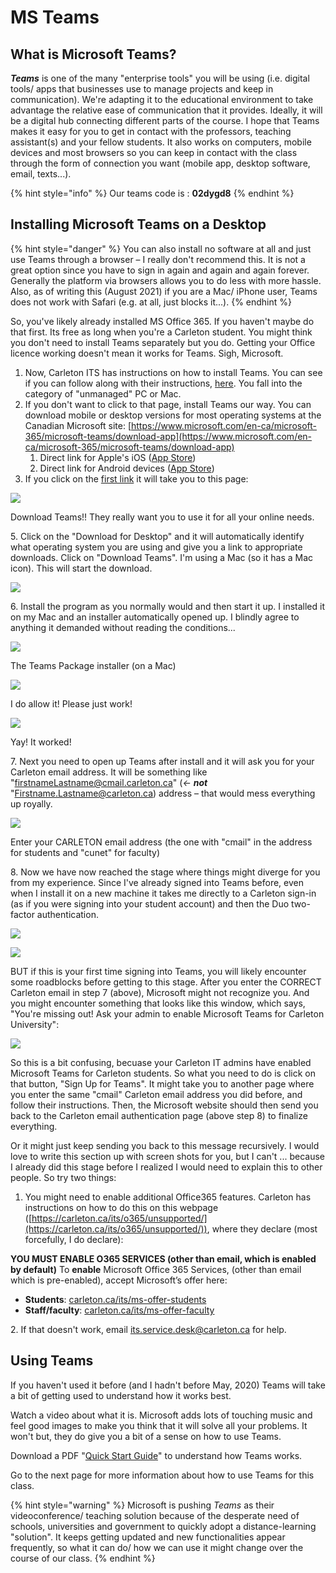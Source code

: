# MS Teams

## What is Microsoft Teams? <a href="#what-is-microsoft-teams" id="what-is-microsoft-teams"></a>

_**Teams**_ is one of the many "enterprise tools" you will be using (i.e. digital tools/ apps that businesses use to manage projects and keep in communication). We're adapting it to the educational environment to take advantage the relative ease of communication that it provides. Ideally, it will be a digital hub connecting different parts of the course. I hope that Teams makes it easy for you to get in contact with the professors, teaching assistant(s) and your fellow students. It also works on computers, mobile devices and most browsers so you can keep in contact with the class through the form of connection you want (mobile app, desktop software, email, texts...).

{% hint style="info" %}
Our teams code is : **02dygd8**
{% endhint %}

## Installing Microsoft Teams on a Desktop <a href="#installing-microsoft-teams-on-a-desktop" id="installing-microsoft-teams-on-a-desktop"></a>

{% hint style="danger" %}
You can also install no software at all and just use Teams through a browser – I really don't recommend this. It is not a great option since you have to sign in again and again and again forever. Generally the platform via browsers allows you to do less with more hassle. Also, as of writing this (August 2021) if you are a Mac/ iPhone user, Teams does not work with Safari (e.g. at all, just blocks it...).
{% endhint %}

So, you've likely already installed MS Office 365. If you haven't maybe do that first. Its free as long when you're a Carleton student. You might think you don't need to install Teams separately but you do. Getting your Office licence working doesn't mean it works for Teams. Sigh, Microsoft.

1. Now, Carleton ITS has instructions on how to install Teams. You can see if you can follow along with their instructions, [here](https://carleton.ca/its/teams/download-app/). You fall into the category of "unmanaged" PC or Mac.
2. If you don't want to click to that page, install Teams our way. You can download mobile or desktop versions for most operating systems at the Canadian Microsoft site: [https://www.microsoft.com/en-ca/microsoft-365/microsoft-teams/download-app](https://www.microsoft.com/en-ca/microsoft-365/microsoft-teams/download-app)​
   1. Direct link for Apple's iOS ([App Store](https://itunes.apple.com/app/id1113153706))
   2. Direct link for Android devices ([App Store](https://play.google.com/store/apps/details?id=com.microsoft.teams))
3. If you click on the [first link](https://www.microsoft.com/en-ca/microsoft-365/microsoft-teams/download-app) it will take you to this page:

![](https://gblobscdn.gitbook.com/assets%2F-M4yKpPlPdQosdDQEEYo%2F-M9P9uhKMtgnmfZGQwcH%2F-M9PCMgVjdDBfLnw5McG%2FScreen%20Shot%202020-06-09%20at%201.45.44%20PM.png?alt=media\&token=65164d99-795b-4190-aa30-306519389ecb)

Download Teams!! They really want you to use it for all your online needs.

5\. Click on the "Download for Desktop" and it will automatically identify what operating system you are using and give you a link to appropriate downloads. Click on "Download Teams". I'm using a Mac (so it has a Mac icon). This will start the download.

![](https://gblobscdn.gitbook.com/assets%2F-M4yKpPlPdQosdDQEEYo%2F-M9P9uhKMtgnmfZGQwcH%2F-M9PCv1ZQ0L0oi8gY\_oD%2FScreen%20Shot%202020-06-09%20at%201.53.43%20PM.png?alt=media\&token=4aaec444-98ec-4703-9e39-98895cb2f368)

6\. Install the program as you normally would and then start it up. I installed it on my Mac and an installer automatically opened up. I blindly agree to anything it demanded without reading the conditions...

![](https://gblobscdn.gitbook.com/assets%2F-M4yKpPlPdQosdDQEEYo%2F-M9TnMhb2XlFL1iEqDnC%2F-M9TneE2ieOk8IycOSmC%2FScreen%20Shot%202020-06-10%20at%2011.06.27%20AM.png?alt=media\&token=e92709a1-fee7-47a5-8d30-7bce48fdc2b8)

The Teams Package installer (on a Mac)

![](https://gblobscdn.gitbook.com/assets%2F-M4yKpPlPdQosdDQEEYo%2F-M9TnMhb2XlFL1iEqDnC%2F-M9Toep8U5Dg0vDj4lX2%2FScreen%20Shot%202020-06-10%20at%2011.07.08%20AM.png?alt=media\&token=d3d4ced8-64bf-41ae-a4a0-68a3278ca1b5)

I do allow it! Please just work!

![](https://gblobscdn.gitbook.com/assets%2F-M4yKpPlPdQosdDQEEYo%2F-M9TnMhb2XlFL1iEqDnC%2F-M9To8urcAnXDA9qtv6j%2FScreen%20Shot%202020-06-10%20at%2011.07.13%20AM.png?alt=media\&token=9ecb0561-91a1-4fed-8e5a-4b6b7ed970d1)

Yay! It worked!

7\. Next you need to open up Teams after install and it will ask you for your Carleton email address. It will be something like "firstnameLastname@cmail.carleton.ca" (_←_ _**not**_ "Firstname.Lastname@carleton.ca) address – that would mess everything up royally.

![](https://gblobscdn.gitbook.com/assets%2F-M4yKpPlPdQosdDQEEYo%2F-M9TnMhb2XlFL1iEqDnC%2F-M9TpONrt\_p5Sh2u4QS9%2FScreen%20Shot%202020-06-10%20at%2011.07.55%20AM.png?alt=media\&token=aae0cf08-6d7d-4257-8670-318c08ca4955)

Enter your CARLETON email address (the one with "cmail" in the address for students and "cunet" for faculty)

8\. Now we have now reached the stage where things might diverge for you from my experience. Since I've already signed into Teams before, even when I install it on a new machine it takes me directly to a Carleton sign-in (as if you were signing into your student account) and then the Duo two-factor authentication.

![](https://gblobscdn.gitbook.com/assets%2F-M4yKpPlPdQosdDQEEYo%2F-M9TnMhb2XlFL1iEqDnC%2F-M9Tq8iB2Ij8HE7iKqoU%2FScreen%20Shot%202020-06-10%20at%2011.08.40%20AM.png?alt=media\&token=f520d4e7-b62f-4fa6-9bb6-7446db7d07d3)

![](https://gblobscdn.gitbook.com/assets%2F-M4yKpPlPdQosdDQEEYo%2F-M9TnMhb2XlFL1iEqDnC%2F-M9TqDxz8rd6abJ3Hh3T%2FScreen%20Shot%202020-06-10%20at%2011.09.10%20AM.png?alt=media\&token=0998cb61-9dd7-44a3-8923-5023fc9fb7d6)

BUT if this is your first time signing into Teams, you will likely encounter some roadblocks before getting to this stage. After you enter the CORRECT Carleton email in step 7 (above), Microsoft might not recognize you. And you might encounter something that looks like this window, which says, "You're missing out! Ask your admin to enable Microsoft Teams for Carleton University":

![](https://gblobscdn.gitbook.com/assets%2F-M4yKpPlPdQosdDQEEYo%2F-M9U\_c9AVbNutNXSCgxX%2F-M9YoaBbWs9\_y67tH7qM%2FScreen%20Shot%202020-06-11%20at%209.43.44%20AM%20copy.png?alt=media\&token=aaebeb2e-0e5b-4fa7-9e42-10c5a90e640c)

So this is a bit confusing, becuase your Carleton IT admins have enabled Microsoft Teams for Carleton students. So what you need to do is click on that button, "Sign Up for Teams". It might take you to another page where you enter the same "cmail" Carleton email address you did before, and follow their instructions. Then, the Microsoft website should then send you back to the Carleton email authentication page (above step 8) to finalize everything.

Or it might just keep sending you back to this message recursively. I would love to write this section up with screen shots for you, but I can't ... because I already did this stage before I realized I would need to explain this to other people. So try two things:

1. You might need to enable additional Office365 features. Carleton has instructions on how to do this on this webpage ([https://carleton.ca/its/o365/unsupported/](https://carleton.ca/its/o365/unsupported/)), where they declare (most forcefully, I do declare):

**YOU MUST ENABLE O365 SERVICES (other than email, which is enabled by default)** To **enable** Microsoft Office 365 Services, (other than email which is pre-enabled), accept Microsoft’s offer here:

* **Students**: [carleton.ca/its/ms-offer-students](https://carleton.ca/its/ms-offer-students)
* **Staff/faculty**: [carleton.ca/its/ms-offer-faculty](https://carleton.ca/its/ms-offer-faculty)

&#x20;2\. If that doesn't work, email its.service.desk@carleton.ca for help.

## Using Teams <a href="#using-teams" id="using-teams"></a>

If you haven't used it before (and I hadn't before May, 2020) Teams will take a bit of getting used to understand how it works best.

Watch a video about what it is. Microsoft adds lots of touching music and feel good images to make you think that it will solve all your problems. It won't but, they do give you a bit of a sense on how to use Teams.

Download a PDF "[Quick Start Guide](https://edudownloads.azureedge.net/msdownloads/MicrosoftTeamsforEducation\_QuickGuide\_EN-US.pdf)" to understand how Teams works.

Go to the next page for more information about how to use Teams for this class.

{% hint style="warning" %}
Microsoft is pushing _Teams_ as their videoconference/ teaching solution because of the desperate need of schools, universities and government to quickly adopt a distance-learning "solution". It keeps getting updated and new functionalities appear frequently, so what it can do/ how we can use it might change over the course of our class.
{% endhint %}
